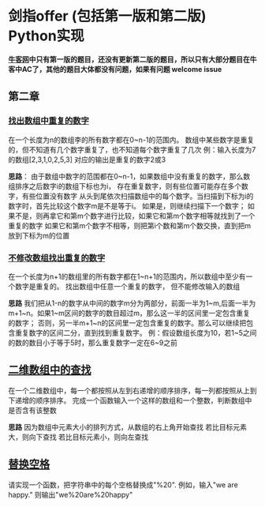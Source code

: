 # 剑指offer (包括第一版和第二版) Python实现
**[牛客网](https://www.nowcoder.com/ta/coding-interviews?page=1)中只有第一版的题目，还没有更新第二版的题目，所以只有大部分题目在牛客中AC了，其他的题目大体都没有问题，如果有问题 welcome issue**

## 第二章
### [找出数组中重复的数字](https://github.com/Gustee/CodingInterview-Chinese-version2/blob/master/chap2/3_1.py)
在一个长度为n的数组李的所有数字都在0~n-1的范围内。
数组中某些数字是重复的，但不知道有几个数字重复了，也不知道每个数字重复了几次
例：输入长度为7的数组[2,3,1,0,2,5,3] 对应的输出是重复的数字2或3

**思路**：
由于数组中数字的范围都在0~n-1，如果数组中没有重复的数字，那么数组排序之后数字i的数组下标也为i，
存在重复数字，则有些位置可能存在多个数字，有些位置没有数字
从头到尾依次扫描数组中的每个数字。当扫描到下标为i的数字时，首先比较这个数字m是不是等于i。
如果是，则继续扫描下一个数字；
如果不是，则再拿它和第m个数字进行比较，如果它和第m个数字相等就找到了一个重复的数字
如果它和第m个数字不相等，则把第i个数和第m个数交换，直到把m放到下标为m的位置

### [不修改数组找出重复的数字](https://github.com/Gustee/CodingInterview-Chinese-version2/blob/master/chap2/3_2.py)
在一个长度为n+1的数组里的所有数字都在1~n+1的范围内，所以数组中至少有一个数字是重复的。
找出数组中任意一个重复的数字， 但不能修改输入的数组

**思路**
我们把从1-n的数字从中间的数字m分为两部分，前面一半为1\~m,后面一半为m+1\~n。如果1~m区间的数字的数目超过m，那么这一半的区间里一定包含重复的数字；
否则，另一半m+1\~n的区间里一定包含重复的数字。那么可以继续把包含重复数字的区间二分，直到找到重复数字。
例：假设数组长度为10，若1\~5之间的数的数目小于等于5时，那么重复数字一定在6\~9之前


## [二维数组中的查找](https://github.com/Gustee/CodingInterview-Chinese-version2/blob/master/chap2/4.py)
在一个二维数组中，每一个都按照从左到右递增的顺序排序，每一列都按照从上到下递增的顺序排序。
完成一个函数输入一个这样的数组和一个整数，判断数组中是否含有该整数

**思路**
因为数组中元素大小的排列方式，从数组的右上角开始查找
若比目标元素大，则向下查找
若比目标元素小，则向左查找


## [替换空格](https://github.com/Gustee/CodingInterview-Chinese-version2/blob/master/chap2/5.py)
请实现一个函数，把字符串中的每个空格替换成"%20".
例如，输入"we are happy." 则输出"we%20are%20happy"